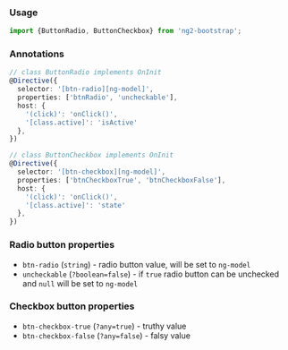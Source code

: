### Usage
```typescript
import {ButtonRadio, ButtonCheckbox} from 'ng2-bootstrap';
```
### Annotations
```typescript
// class ButtonRadio implements OnInit
@Directive({
  selector: '[btn-radio][ng-model]',
  properties: ['btnRadio', 'uncheckable'],
  host: {
    '(click)': 'onClick()',
    '[class.active]': 'isActive'
  },
})

// class ButtonCheckbox implements OnInit
@Directive({
  selector: '[btn-checkbox][ng-model]',
  properties: ['btnCheckboxTrue', 'btnCheckboxFalse'],
  host: {
    '(click)': 'onClick()',
    '[class.active]': 'state'
  },
})
```

### Radio button properties
  - `btn-radio` (`string`) - radio button value, will be set to `ng-model`
  - `uncheckable` (`?boolean=false`) - if `true` radio button can be unchecked and `null` will be set to `ng-model`

### Checkbox button properties
  - `btn-checkbox-true` (`?any=true`) - truthy value
  - `btn-checkbox-false` (`?any=false`) - falsy value
